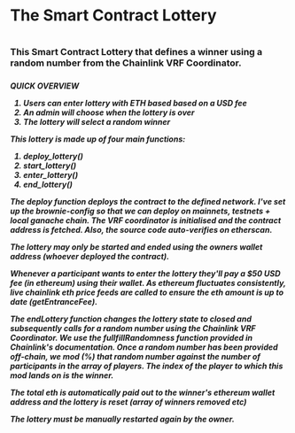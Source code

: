 <h1>The Smart Contract Lottery<h1>

<h3>This Smart Contract Lottery that defines a winner using a random number from the Chainlink VRF Coordinator.<h3>

  <h5>

QUICK OVERVIEW

  1. Users can enter lottery with ETH based based on a USD fee
  2. An admin will choose when the lottery is over
  3. The lottery will select a random winner


This lottery is made up of four main functions:


  1. deploy_lottery()
  2. start_lottery()
  3. enter_lottery()
  4. end_lottery()


The deploy function deploys the contract to the defined network. I've set up the brownie-config so that we can deploy on mainnets, testnets + local ganache chain. The VRF coordinator is initialised and the contract address is fetched. Also, the source code auto-verifies on etherscan.

The lottery may only be started and ended using the owners wallet address (whoever deployed the contract). 

Whenever a participant wants to enter the lottery they'll pay a $50 USD fee (in ethereum) using their wallet. As ethereum fluctuates consistently, live chainlink eth price feeds are called to ensure the eth amount is up to date (getEntranceFee).

The endLottery function changes the lottery state to closed and subsequently calls for a random number using the Chainlink VRF Coordinator. We use the fullfillRandomness function provided in Chainlink's documentation. Once a random number has been provided off-chain, we mod (%) that random number against the number of participants in the array of players. The index of the player to which this mod lands on is the winner. 

The total eth is automatically paid out to the winner's ethereum wallet address and the lottery is reset (array of winners removed etc)

The lottery must be manually restarted again by the owner.
<h5>
